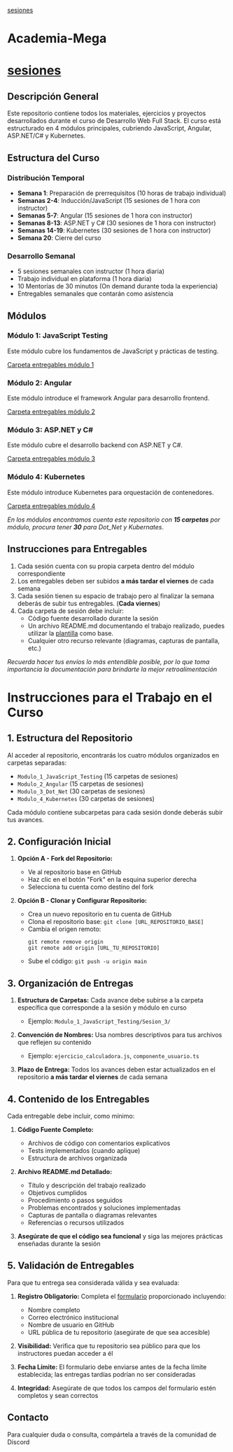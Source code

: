 [sesiones](https://tecmx-my.sharepoint.com/:f:/g/personal/oscar_antonio_tec_mx/EoHbETLJqYJFns2vk7rMmkQBcqvEdfpOpxmB-tR0VoGgSw?e=TZQFBz)

# Academia-Mega

# [sesiones](https://tecmx-my.sharepoint.com/:f:/g/personal/oscar_antonio_tec_mx/EoHbETLJqYJFns2vk7rMmkQBcqvEdfpOpxmB-tR0VoGgSw?e=TZQFBz)

## Descripción General

Este repositorio contiene todos los materiales, ejercicios y proyectos desarrollados durante el curso de Desarrollo Web Full Stack. El curso está estructurado en 4 módulos principales, cubriendo JavaScript, Angular, ASP.NET/C# y Kubernetes.

## Estructura del Curso

### Distribución Temporal

- **Semana 1**: Preparación de prerrequisitos (10 horas de trabajo individual)
- **Semanas 2-4**: Inducción/JavaScript (15 sesiones de 1 hora con instructor)
- **Semanas 5-7**: Angular (15 sesiones de 1 hora con instructor)
- **Semanas 8-13**: ASP.NET y C# (30 sesiones de 1 hora con instructor)
- **Semanas 14-19**: Kubernetes (30 sesiones de 1 hora con instructor)
- **Semana 20**: Cierre del curso

### Desarrollo Semanal

- 5 sesiones semanales con instructor (1 hora diaria)
- Trabajo individual en plataforma (1 hora diaria)
- 10 Mentorías de 30 minutos (On demand durante toda la experiencia)
- Entregables semanales que contarán como asistencia

## Módulos

### Módulo 1: JavaScript Testing

Este módulo cubre los fundamentos de JavaScript y prácticas de testing.

[Carpeta entregables módulo 1](./Modulo_1_Javascript_Testing/)

### Módulo 2: Angular

Este módulo introduce el framework Angular para desarrollo frontend.

[Carpeta entregables módulo 2](./Modulo_2_Angular/)

### Módulo 3: ASP.NET y C#

Este módulo cubre el desarrollo backend con ASP.NET y C#.

[Carpeta entregables módulo 3](./Modulo_3_Dot_Net/)

### Módulo 4: Kubernetes

Este módulo introduce Kubernetes para orquestación de contenedores.

[Carpeta entregables módulo 4](./Modulo_4_Kubernetes/)

_En los módulos encontramos cuenta este repositorio con **15 carpetas** por módulo, procura tener **30** para Dot_Net y Kubernates_.

## Instrucciones para Entregables

1. Cada sesión cuenta con su propia carpeta dentro del módulo correspondiente
2. Los entregables deben ser subidos **a más tardar el viernes** de cada semana
3. Cada sesión tienen su espacio de trabajo pero al finalizar la semana deberás de subir tus entregables. (**Cada viernes**)
4. Cada carpeta de sesión debe incluir:
   - Código fuente desarrollado durante la sesión
   - Un archivo README.md documentando el trabajo realizado, puedes utilizar la [plantilla](/ejemplo_readme.md) como base.
   - Cualquier otro recurso relevante (diagramas, capturas de pantalla, etc.)

_Recuerda hacer tus envíos lo más entendible posible, por lo que toma importancia la documentación para brindarte la mejor retroalimentación_

# Instrucciones para el Trabajo en el Curso

## 1. Estructura del Repositorio

Al acceder al repositorio, encontrarás los cuatro módulos organizados en carpetas separadas:

- `Modulo_1_JavaScript_Testing` (15 carpetas de sesiones)
- `Modulo_2_Angular` (15 carpetas de sesiones)
- `Modulo_3_Dot_Net` (30 carpetas de sesiones)
- `Modulo_4_Kubernetes` (30 carpetas de sesiones)

Cada módulo contiene subcarpetas para cada sesión donde deberás subir tus avances.

## 2. Configuración Inicial

1. **Opción A - Fork del Repositorio:**

   - Ve al repositorio base en GitHub
   - Haz clic en el botón "Fork" en la esquina superior derecha
   - Selecciona tu cuenta como destino del fork

2. **Opción B - Clonar y Configurar Repositorio:**
   - Crea un nuevo repositorio en tu cuenta de GitHub
   - Clona el repositorio base: `git clone [URL_REPOSITORIO_BASE]`
   - Cambia el origen remoto:
     ```
     git remote remove origin
     git remote add origin [URL_TU_REPOSITORIO]
     ```
   - Sube el código: `git push -u origin main`

## 3. Organización de Entregas

1. **Estructura de Carpetas:** Cada avance debe subirse a la carpeta específica que corresponde a la sesión y módulo en curso

   - Ejemplo: `Modulo_1_JavaScript_Testing/Sesion_3/`

2. **Convención de Nombres:** Usa nombres descriptivos para tus archivos que reflejen su contenido

   - Ejemplo: `ejercicio_calculadora.js`, `componente_usuario.ts`

3. **Plazo de Entrega:** Todos los avances deben estar actualizados en el repositorio **a más tardar el viernes** de cada semana

## 4. Contenido de los Entregables

Cada entregable debe incluir, como mínimo:

1. **Código Fuente Completo:**

   - Archivos de código con comentarios explicativos
   - Tests implementados (cuando aplique)
   - Estructura de archivos organizada

2. **Archivo README.md Detallado:**

   - Título y descripción del trabajo realizado
   - Objetivos cumplidos
   - Procedimiento o pasos seguidos
   - Problemas encontrados y soluciones implementadas
   - Capturas de pantalla o diagramas relevantes
   - Referencias o recursos utilizados

3. **Asegúrate de que el código sea funcional** y siga las mejores prácticas enseñadas durante la sesión

## 5. Validación de Entregables

Para que tu entrega sea considerada válida y sea evaluada:

1. **Registro Obligatorio:** Completa el [formulario](https://forms.office.com/r/PdzDn8nvc6) proporcionado incluyendo:

   - Nombre completo
   - Correo electrónico institucional
   - Nombre de usuario en GitHub
   - URL pública de tu repositorio (asegúrate de que sea accesible)

2. **Visibilidad:** Verifica que tu repositorio sea público para que los instructores puedan acceder a él

3. **Fecha Límite:** El formulario debe enviarse antes de la fecha límite establecida; las entregas tardías podrían no ser consideradas

4. **Integridad:** Asegúrate de que todos los campos del formulario estén completos y sean correctos

## Contacto

Para cualquier duda o consulta, compártela a través de la comunidad de Discord
